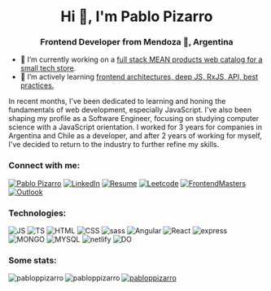 <h1 align="center">Hi 👋, I'm Pablo Pizarro</h1>
<h3 align="center">Frontend Developer from Mendoza 🍷, Argentina</h3>

- 🔭 I’m currently working on a [full stack MEAN products web catalog for a small tech store](https://gamehard.tech).
- 🌱 I’m actively learning [frontend architectures, deep JS, RxJS, API, best practices.](https://frontendmasters.com/u/pablopizarro/)

<p style="max-width: 75ch">
   In recent months, I've been dedicated to learning and honing the fundamentals of web development, especially JavaScript. I've also been shaping my profile as a Software Engineer, focusing on studying computer science with a JavaScript orientation. I worked for 3 years for companies in Argentina and Chile as a developer, and after 2 years of working for myself, I've decided to return to the industry to further refine my skills.
</p>
<h3 align="left">Connect with me:</h3>
<p align="left">

<a href="https://pabloppizarro.github.io/"><img alt="Pablo Pizarro" src="https://img.shields.io/badge/website-Portfolio-000000?style=for-the-badge&logo=About.me&logoColor=white"></a>
<a href="https://www.linkedin.com/in/pabloppizarro/"><img alt="LinkedIn" src="https://img.shields.io/badge/LinkedIn-0077B5?style=for-the-badge&logo=linkedin&logoColor=white"></a>
<a href="https://drive.google.com/drive/folders/1V2Wldue-3ccMHMpdZiZGrMfNlUWNYzDv?usp=drive_link"><img alt="Resume" src="https://img.shields.io/badge/Resume-8A2BE2?style=for-the-badge&logo=mail&logoColor=white"></a>
<a href="https://leetcode.com/pabloppizarro/"><img alt="Leetcode" src="https://img.shields.io/badge/-LeetCode-FFA116?style=for-the-badge&logo=LeetCode&logoColor=black"></a>
<a href="https://frontendmasters.com/u/pablopizarro/"><img alt="FrontendMasters" src="https://img.shields.io/badge/-Frontend_Masters-D4312B?style=for-the-badge&logoColor=black"></a>
<a href="/"><img alt="Outlook" src="https://img.shields.io/badge/Microsoft_Outlook-pizarro.pablo@outlook.com-0078D4?style=for-the-badge&logo=microsoft-outlook&logoColor=white"></a>

</p>

<h3 align="left">Technologies:</h3>
<p>
  
<img alt="JS" src="https://img.shields.io/badge/JavaScript-323330?style=for-the-badge&logo=javascript&logoColor=F7DF1E">
<img alt="TS" src="https://img.shields.io/badge/TypeScript-007ACC?style=for-the-badge&logo=typescript&logoColor=white">
<img alt="HTML" src="https://img.shields.io/badge/HTML5-E34F26?style=for-the-badge&logo=html5&logoColor=white">
<img alt="CSS" src="https://img.shields.io/badge/CSS3-1572B6?style=for-the-badge&logo=css3&logoColor=white">
<img alt="sass" src="https://img.shields.io/badge/Sass-CC6699?style=for-the-badge&logo=sass&logoColor=white">
<img alt="Angular" src="https://img.shields.io/badge/Angular_2+-DD0031?style=for-the-badge&logo=angular&logoColor=white">
<img alt="React" src="https://img.shields.io/badge/React-20232A?style=for-the-badge&logo=react&logoColor=61DAFB">
<img alt="express" src="https://img.shields.io/badge/Express.js-404D59?style=for-the-badge">
<img alt="MONGO" src="https://img.shields.io/badge/MongoDB-4EA94B?style=for-the-badge&logo=mongodb&logoColor=white">
<img alt="MYSQL" src="https://img.shields.io/badge/MySQL-00000F?style=for-the-badge&logo=mysql&logoColor=white">
<img alt="netlify" src="https://img.shields.io/badge/Netlify-00C7B7?style=for-the-badge&logo=netlify&logoColor=white">
<img alt="DO" src="https://img.shields.io/badge/Digital_Ocean-0080FF?style=for-the-badge&logo=DigitalOcean&logoColor=white">
</p>
<!-- <p align="left"> <a href="https://angular.io" target="_blank" rel="noreferrer"> <img src="https://angular.io/assets/images/logos/angular/angular.svg" alt="angular" width="40" height="40"/> </a> <a href="https://git-scm.com/" target="_blank" rel="noreferrer"> <img src="https://www.vectorlogo.zone/logos/git-scm/git-scm-icon.svg" alt="git" width="40" height="40"/> </a> <a href="https://developer.mozilla.org/en-US/docs/Web/JavaScript" target="_blank" rel="noreferrer"> <img src="https://raw.githubusercontent.com/devicons/devicon/master/icons/javascript/javascript-original.svg" alt="javascript" width="40" height="40"/> </a> <a href="https://www.mongodb.com/" target="_blank" rel="noreferrer"> <img src="https://raw.githubusercontent.com/devicons/devicon/master/icons/mongodb/mongodb-original-wordmark.svg" alt="mongodb" width="40" height="40"/> </a> <a href="https://www.mysql.com/" target="_blank" rel="noreferrer"> <img src="https://raw.githubusercontent.com/devicons/devicon/master/icons/mysql/mysql-original-wordmark.svg" alt="mysql" width="40" height="40"/> </a> <a href="https://nestjs.com/" target="_blank" rel="noreferrer"> <img src="https://raw.githubusercontent.com/devicons/devicon/master/icons/nestjs/nestjs-plain.svg" alt="nestjs" width="40" height="40"/> </a> <a href="https://sass-lang.com" target="_blank" rel="noreferrer"> <img src="https://raw.githubusercontent.com/devicons/devicon/master/icons/sass/sass-original.svg" alt="sass" width="40" height="40"/> </a> <a href="https://www.typescriptlang.org/" target="_blank" rel="noreferrer"> <img src="https://raw.githubusercontent.com/devicons/devicon/master/icons/typescript/typescript-original.svg" alt="typescript" width="40" height="40"/> </a> </p> -->

<h3 align="left">Some stats:</h3>
<p><img align="left" src="https://github-readme-stats.vercel.app/api/top-langs?username=pabloppizarro&show_icons=true&locale=en&layout=compact" alt="pabloppizarro" /></p>


<p><img align="left" src="https://github-readme-streak-stats.herokuapp.com/?user=pabloppizarro&" alt="pabloppizarro" /></p>
<p align="left"> <a href="https://github.com/ryo-ma/github-profile-trophy"><img src="https://github-profile-trophy.vercel.app/?username=pabloppizarro&title=Commits,Repositories,PullRequest&theme=dracula" alt="pabloppizarro" /></a> </p>
